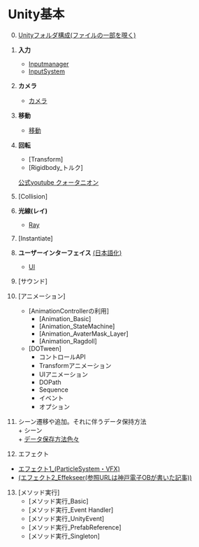 # Unity基本
   0. [Unityフォルダ構成(ファイルの一部を覗く)](2_0_UnityFile/2_0.md)
   
   1. **入力** 
      + [Inputmanager](2_1_InputManager/2_0.md)     
      + [InputSystem](2_1_InputSystem/2_1.md)  
       
       
   2. **カメラ** 
       + [カメラ](2_2_Camera/カメラ.md)   

   3. **移動**
       + [移動](2_3_Move/2_0.md)

   4. **回転**
       + [Transform]
       + [Rigidbody_トルク]
       
        <a href="https://www.youtube.com/watch?v=uKWLPU8gfIY" target="_blank">公式youtube クォータニオン</a>
  

   5. [Collision]

   6. **光線(レイ)**
      + [Ray](Ray/Ray0.md)
      
   7. [Instantiate]
   

   8. **ユーザーインターフェイス**  <a href="https://drive.google.com/drive/folders/15JJ8UP4rO7kzz7sgngTdiiOmxcSxQ8cC" target="_blank">(日本語化)</a>
      
      + [UI](UI/UI.md)      

   9. [サウンド]

   10. [アニメーション]
       + [AnimationControllerの利用]
         - [Animation_Basic]
         - [Animation_StateMachine]
         - [Animation_AvaterMask_Layer]
         - [Animation_Ragdoll]
       + [DOTween]
         - コントロールAPI
         - Transformアニメーション
         - UIアニメーション
         - DOPath
         - Sequence
         - イベント
         - オプション

   11. シーン遷移や追加。それに伴うデータ保持方法  
      + シーン   
      + [データ保存方法色々](../5_UnityPickUpTips/3_1_Other/SaveData/0_SaveData.md)


   12. エフェクト  
   - [エフェクト1_(ParticleSystem・VFX)](https://docs.google.com/presentation/d/1PphtVMSeSR9bfht487sZR4a39j0kITpOVOkdl9Gd8Qg/edit#slide=id.g151634e80a5_0_561)   
   - [(エフェクト2_Effekseer(参照URLは神戸電子OBが書いた記事))](https://zenn.dev/kd_gamegikenblg/articles/79359ce2808332)
       
   13. [メソッド実行]
       + [メソッド実行_Basic]
       + [メソッド実行_Event Handler]
       + [メソッド実行_UnityEvent]
       + [メソッド実行_PrefabReference]
       + [メソッド実行_Singleton]


  